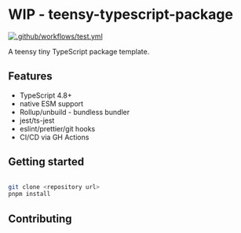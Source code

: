 # WIP - teensy-typescript-package
[![.github/workflows/test.yml](https://github.com/tbusillo/teensy-typescript-package/actions/workflows/test.yml/badge.svg?event=workflow_run)](https://github.com/tbusillo/teensy-typescript-package/actions/workflows/test.yml)

A teensy tiny TypeScript package template. 
## Features
- TypeScript 4.8+
- native ESM support
- Rollup/unbuild - bundless bundler
- jest/ts-jest
- eslint/prettier/git hooks
- CI/CD via GH Actions
## Getting started

```sh

git clone <repository url>
pnpm install

```

## Contributing
